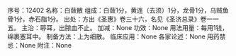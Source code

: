 序号：12402
名称：白蔹散
组成：白蔹1分，黄连（去须）1分，龙骨1分，乌贼鱼骨1分，赤石脂1分。
出处：方出《圣惠》卷三十六，名见《圣济总录》卷一一五。
主治：聤耳，出脓血不止。
加减：None
功效：None
用法用量：每用1钱，绵裹塞耳中。
制备方法：上为细散。
临床应用：None
各家论述：None
用药禁忌：None
附注：None
